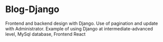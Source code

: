 # Blog-Django
Frontend and backend design with Django. Use of pagination and update with Administrator. Example of using Django at intermediate-advanced level, MySql database, Frontend React
